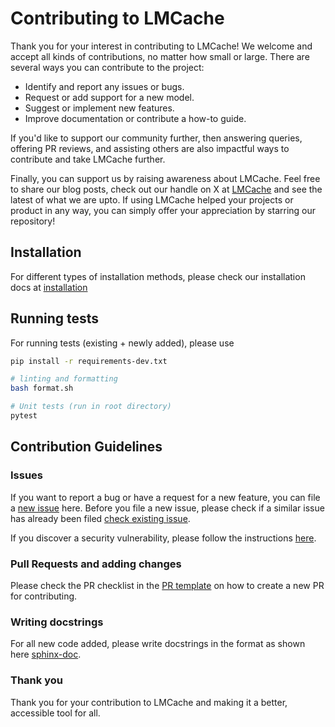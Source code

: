 # Contributing to LMCache

Thank you for your interest in contributing to LMCache! We welcome and accept all kinds of contributions, no matter how small or large. There are several ways you can contribute to the project:

- Identify and report any issues or bugs.
- Request or add support for a new model.
- Suggest or implement new features.
- Improve documentation or contribute a how-to guide. 

If you'd like to support our community further, then answering queries, offering PR reviews, and assisting others are also impactful ways to contribute and take LMCache further.

Finally, you can support us by raising awareness about LMCache. Feel free to share our blog posts, check out our handle on X at [LMCache](https://x.com/lmcache) and see the latest of what we are upto. If using LMCache helped your projects or product in any way, you can simply offer your appreciation by starring our repository!

## Installation

For different types of installation methods, please check our installation docs at [installation](https://docs.lmcache.ai/getting_started/installation.html)

## Running tests

For running tests (existing + newly added), please use

```bash
pip install -r requirements-dev.txt

# linting and formatting
bash format.sh

# Unit tests (run in root directory)
pytest 
```

## Contribution Guidelines

### Issues

If you want to report a bug or have a request for a new feature, you can file a [new issue](https://github.com/LMCache/LMCache/issues/new/choose) here. Before you file a new issue, please check if a similar issue has already been filed [check existing issue](https://github.com/LMCache/LMCache/issues).

If you discover a security vulnerability, please follow the instructions [here](/SECURITY.md#reporting-a-vulnerability).

### Pull Requests and adding changes

Please check the PR checklist in the [PR template](.github/PULL_REQUEST_TEMPLATE.md) on how to create a new PR for contributing.

### Writing docstrings

For all new code added, please write docstrings in the format as shown here [sphinx-doc](https://sphinx-rtd-tutorial.readthedocs.io/en/latest/docstrings.html).

### Thank you 

Thank you for your contribution to LMCache and making it a better, accessible tool for all.

